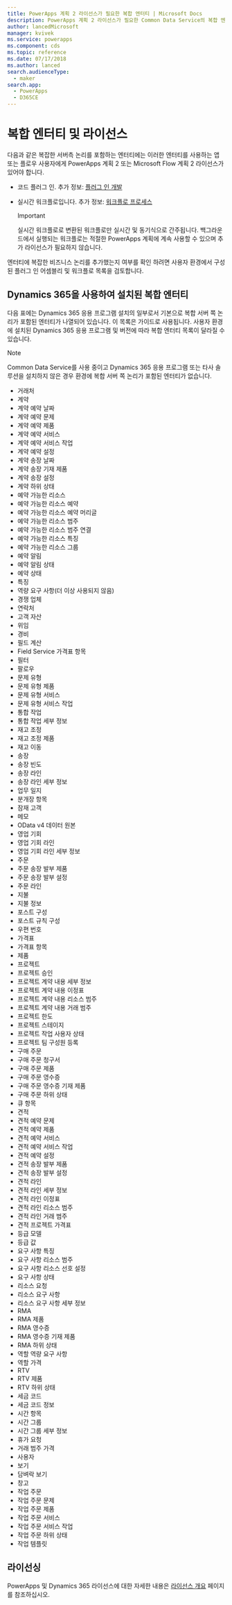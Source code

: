 ```yaml
---
title: PowerApps 계획 2 라이선스가 필요한 복합 엔터티 | Microsoft Docs
description: PowerApps 계획 2 라이선스가 필요한 Common Data Service의 복합 엔터티 목록입니다.
author: lancedMicrosoft
manager: kvivek
ms.service: powerapps
ms.component: cds
ms.topic: reference
ms.date: 07/17/2018
ms.author: lanced
search.audienceType:
  - maker
search.app:
  - PowerApps
  - D365CE
---
```


# <a name="complex-entities-and-licensing"></a>복합 엔터티 및 라이선스
다음과 같은 복잡한 서버측 논리를 포함하는 엔터티에는 이러한 엔터티를 사용하는 앱 또는 플로우 사용자에게 PowerApps 계획 2 또는 Microsoft Flow 계획 2 라이선스가 있어야 합니다.

* 코드 플러그 인. 추가 정보: [플러그 인 개발](https://docs.microsoft.com/dynamics365/customer-engagement/developer/plugin-development)
* 실시간 워크플로입니다. 추가 정보: [워크플로 프로세스](https://docs.microsoft.com/dynamics365/customer-engagement/customize/workflow-processes)

    > [!IMPORTANT]
    >  실시간 워크플로로 변환된 워크플로만 실시간 및 동기식으로 간주됩니다. 백그라운드에서 실행되는 워크플로는 적절한 PowerApps 계획에 계속 사용할 수 있으며 추가 라이선스가 필요하지 않습니다.

엔터티에 복잡한 비즈니스 논리를 추가했는지 여부를 확인 하려면 사용자 환경에서 구성된 플러그 인 어셈블리 및 워크플로 목록을 검토합니다.

## <a name="complex-entities-installed-with-dynamics-365"></a>Dynamics 365을 사용하여 설치된 복합 엔터티
다음 표에는 Dynamics 365 응용 프로그램 설치의 일부로서 기본으로 복합 서버 쪽 논리가 포함된 엔터티가 나열되어 있습니다. 이 목록은 가이드로 사용됩니다. 사용자 환경에 설치된 Dynamics 365 응용 프로그램 및 버전에 따라 복합 엔터티 목록이 달라질 수 있습니다.

> [!NOTE]
>  Common Data Service를 사용 중이고 Dynamics 365 응용 프로그램 또는 타사 솔루션을 설치하지 않은 경우 환경에 복합 서버 쪽 논리가 포함된 엔터티가 없습니다.

* 거래처
* 계약
* 계약 예약 날짜
* 계약 예약 문제
* 계약 예약 제품
* 계약 예약 서비스
* 계약 예약 서비스 작업
* 계약 예약 설정
* 계약 송장 날짜
* 계약 송장 기재 제품
* 계약 송장 설정
* 계약 하위 상태
* 예약 가능한 리소스
* 예약 가능한 리소스 예약
* 예약 가능한 리소스 예약 머리글
* 예약 가능한 리소스 범주
* 예약 가능한 리소스 범주 연결
* 예약 가능한 리소스 특징
* 예약 가능한 리소스 그룹
* 예약 알림
* 예약 알림 상태
* 예약 상태
* 특징
* 역량 요구 사항(더 이상 사용되지 않음)
* 경쟁 업체
* 연락처
* 고객 자산
* 위임
* 경비
* 필드 계산
* Field Service 가격표 항목
* 필터
* 팔로우
* 문제 유형
* 문제 유형 제품
* 문제 유형 서비스
* 문제 유형 서비스 작업
* 통합 작업
* 통합 작업 세부 정보
* 재고 조정
* 재고 조정 제품
* 재고 이동
* 송장
* 송장 빈도
* 송장 라인
* 송장 라인 세부 정보
* 업무 일지
* 분개장 항목
* 잠재 고객
* 메모
* OData v4 데이터 원본
* 영업 기회
* 영업 기회 라인
* 영업 기회 라인 세부 정보
* 주문
* 주문 송장 발부 제품
* 주문 송장 발부 설정
* 주문 라인
* 지불
* 지불 정보
* 포스트 구성
* 포스트 규칙 구성
* 우편 번호
* 가격표
* 가격표 항목
* 제품
* 프로젝트
* 프로젝트 승인
* 프로젝트 계약 내용 세부 정보
* 프로젝트 계약 내용 이정표
* 프로젝트 계약 내용 리소스 범주
* 프로젝트 계약 내용 거래 범주
* 프로젝트 한도
* 프로젝트 스테이지
* 프로젝트 작업 사용자 상태
* 프로젝트 팀 구성원 등록
* 구매 주문
* 구매 주문 청구서
* 구매 주문 제품
* 구매 주문 영수증
* 구매 주문 영수증 기재 제품
* 구매 주문 하위 상태
* 큐 항목
* 견적
* 견적 예약 문제
* 견적 예약 제품
* 견적 예약 서비스
* 견적 예약 서비스 작업
* 견적 예약 설정
* 견적 송장 발부 제품
* 견적 송장 발부 설정
* 견적 라인
* 견적 라인 세부 정보
* 견적 라인 이정표
* 견적 라인 리소스 범주
* 견적 라인 거래 범주
* 견적 프로젝트 가격표
* 등급 모델
* 등급 값
* 요구 사항 특징
* 요구 사항 리소스 범주
* 요구 사항 리소스 선호 설정
* 요구 사항 상태
* 리소스 요청
* 리소스 요구 사항
* 리소스 요구 사항 세부 정보
* RMA
* RMA 제품
* RMA 영수증
* RMA 영수증 기재 제품
* RMA 하위 상태
* 역할 역량 요구 사항
* 역할 가격
* RTV
* RTV 제품
* RTV 하위 상태
* 세금 코드
* 세금 코드 정보
* 시간 항목
* 시간 그룹
* 시간 그룹 세부 정보
* 휴가 요청
* 거래 범주 가격
* 사용자
* 보기
* 담벼락 보기
* 창고
* 작업 주문
* 작업 주문 문제
* 작업 주문 제품
* 작업 주문 서비스
* 작업 주문 서비스 작업
* 작업 주문 하위 상태
* 작업 템플릿


## <a name="licensing"></a>라이선싱
PowerApps 및 Dynamics 365 라이선스에 대한 자세한 내용은 [라이선스 개요](../../administrator/pricing-billing-skus.md) 페이지를 참조하십시오.

